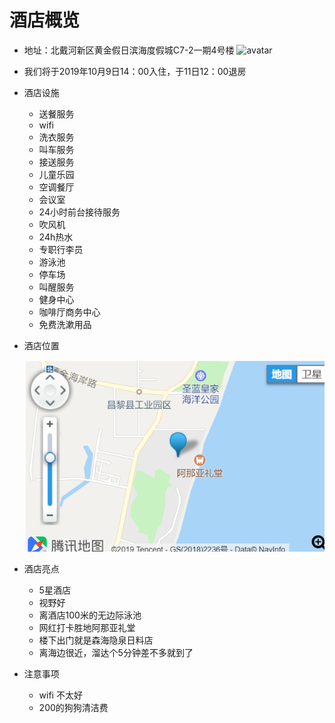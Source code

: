 # 酒店概览

* 地址：北戴河新区黄金假日滨海度假城C7-2一期4号楼
![avatar](http://p1.meituan.net/tdchotel/a045879ffab87a8a7cce0c219a64fa7e50609.jpg)
* 我们将于2019年10月9日14：00入住，于11日12：00退房
* 酒店设施
    * 送餐服务
    * wifi
    * 洗衣服务
    * 叫车服务
    * 接送服务
    * 儿童乐园
    * 空调餐厅
    * 会议室
    * 24小时前台接待服务
    * 吹风机
    * 24h热水
    * 专职行李员
    * 游泳池
    * 停车场
    * 叫醒服务
    * 健身中心
    * 咖啡厅商务中心
    * 免费洗漱用品
* 酒店位置

    ![avatar](/pic/1.png)
* 酒店亮点
    * 5星酒店
    * 视野好
    * 离酒店100米的无边际泳池
    * 网红打卡胜地阿那亚礼堂
    * 楼下出门就是森海隐泉日料店
    * 离海边很近，溜达个5分钟差不多就到了

* 注意事项
    * wifi 不太好
    * 200的狗狗清洁费
    